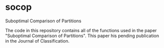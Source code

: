 # socop
Suboptimal Comparison of Partitions

The code in this repository contains all of the functions used
in the paper "Suboptimal Comparison of Partitions".  This paper
his pending publication in the Journal of Classification.

